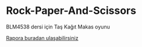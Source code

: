 # Rock-Paper-And-Scissors
BLM4538 dersi için Taş Kağıt Makas oyunu

[Rapora buradan ulaşabilirsiniz](https://github.com/canoztas/RockPaperScissorsGame/blob/main/19290266_blm4538_rapor.pdf)
